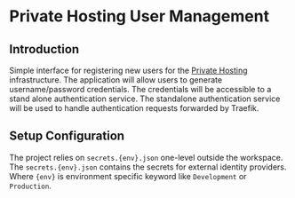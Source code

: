 # Private Hosting User Management

## Introduction

Simple interface for registering new users for the [Private Hosting](http://apogee-dev.com/projects/self-hosting/) infrastructure. The application will allow users to generate username/password credentials. The credentials will be accessible to a stand alone authentication service. The standalone authentication service will be used to handle authentication requests forwarded by Traefik.

## Setup Configuration

The project relies on `secrets.{env}.json` one-level outside the workspace. The `secrets.{env}.json` contains the secrets for external identity providers. Where `{env}` is environment specific keyword like `Development` or `Production`.